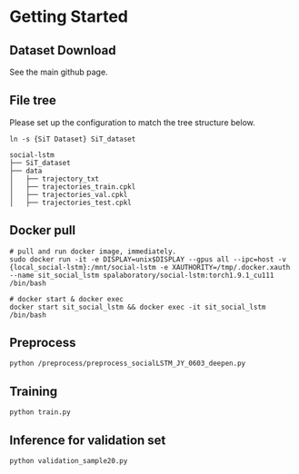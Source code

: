 
# Getting Started

## Dataset Download
See the main github page.


## File tree
Please set up the configuration to match the tree structure below.
```
ln -s {SiT Dataset} SiT_dataset
```
```
social-lstm
├── SiT_dataset
├── data
│   ├── trajectory_txt
│   ├── trajectories_train.cpkl
│   ├── trajectories_val.cpkl
│   ├── trajectories_test.cpkl
```


## Docker pull
```shell
# pull and run docker image, immediately. 
sudo docker run -it -e DISPLAY=unix$DISPLAY --gpus all --ipc=host -v {local_social-lstm}:/mnt/social-lstm -e XAUTHORITY=/tmp/.docker.xauth --name sit_social_lstm spalaboratory/social-lstm:torch1.9.1_cu111 /bin/bash

# docker start & docker exec
docker start sit_social_lstm && docker exec -it sit_social_lstm /bin/bash
```


## Preprocess
```
python /preprocess/preprocess_socialLSTM_JY_0603_deepen.py
```

## Training
```
python train.py
```


## Inference for validation set
```
python validation_sample20.py
```

